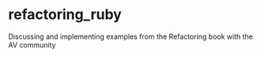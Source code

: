 # refactoring_ruby
Discussing and implementing examples from the Refactoring book with the AV community
